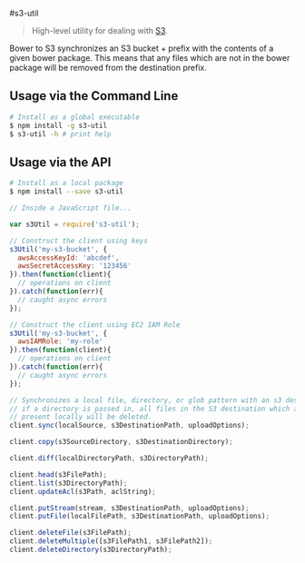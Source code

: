 #s3-util

> High-level utility for dealing with [S3](http://aws.amazon.com/s3/).

Bower to S3 synchronizes an S3 bucket + prefix with the contents of a given
bower package. This means that any files which are not in the bower package
will be removed from the destination prefix.

## Usage via the Command Line
```sh
# Install as a global executable
$ npm install -g s3-util
$ s3-util -h # print help
```

## Usage via the API
```sh
# Install as a local package
$ npm install --save s3-util
```

```javascript
// Inside a JavaScript file...

var s3Util = require('s3-util');

// Construct the client using keys
s3Util('my-s3-bucket', {
  awsAccessKeyId: 'abcdef',
  awsSecretAccessKey: '123456'
}).then(function(client){
  // operations on client
}).catch(function(err){
  // caught async errors
});

// Construct the client using EC2 IAM Role
s3Util('my-s3-bucket', {
  awsIAMRole: 'my-role'
}).then(function(client){
  // operations on client
}).catch(function(err){
  // caught async errors
});

// Synchronizes a local file, directory, or glob pattern with an s3 destination
// if a directory is passed in, all files in the S3 destination which are not
// present locally will be deleted.
client.sync(localSource, s3DestinationPath, uploadOptions);

client.copy(s3SourceDirectory, s3DestinationDirectory);

client.diff(localDirectoryPath, s3DirectoryPath);

client.head(s3FilePath);
client.list(s3DirectoryPath);
client.updateAcl(s3Path, aclString);

client.putStream(stream, s3DestinationPath, uploadOptions);
client.putFile(localFilePath, s3DestinationPath, uploadOptions);

client.deleteFile(s3FilePath);
client.deleteMultiple([s3FilePath1, s3FilePath2]);
client.deleteDirectory(s3DirectoryPath);

```
